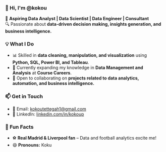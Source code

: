### 👋 Hi, I'm @kokou  

🚀 **Aspiring Data Analyst | Data Scientist | Data Engineer | Consultant**  
🔍 Passionate about **data-driven decision making, insights generation, and business intelligence.**  

### 💡 What I Do  
- 📊 Skilled in **data cleaning, manipulation, and visualization** using **Python, SQL, Power BI, and Tableau**.  
- 🔎 Currently expanding my knowledge in **Data Management and Analysis** at **Course Careers**.  
- 🤝 Open to collaborating on **projects related to data analytics, automation, and business intelligence.**  

### 📫 Get in Touch  
- 📩 Email: [kokoutettegah1@gmail.com](mailto:kokoutettegah1@gmail.com)  
- 🔗 LinkedIn: [linkedin.com/in/kokoup](https://www.linkedin.com/in/kokoup/)  

### 🎉 Fun Facts  
- ⚽ **Real Madrid & Liverpool fan** – Data and football analytics excite me!  
- 😄 **Pronouns:** Koku  
